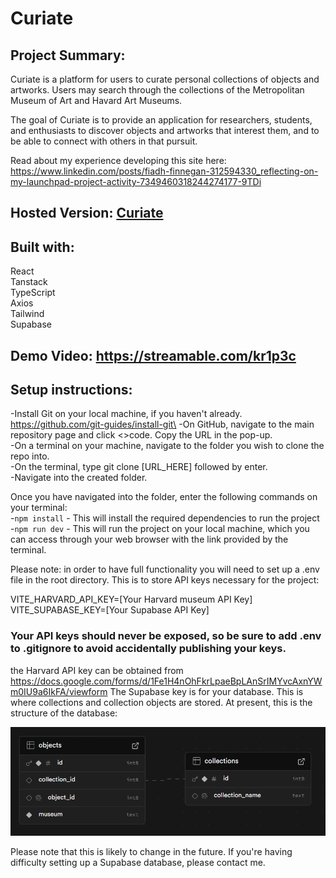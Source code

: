 # Curiate

## Project Summary:
Curiate is a platform for users to curate personal collections of objects and artworks. Users may search through the collections of the Metropolitan Museum of Art and Havard Art Museums.

The goal of Curiate is to provide an application for researchers, students, and enthusiasts to discover objects and artworks that interest them, and to be able to connect with others in that pursuit.

Read about my experience developing this site here: https://www.linkedin.com/posts/fiadh-finnegan-312594330_reflecting-on-my-launchpad-project-activity-7349460318244274177-9TDi
## Hosted Version: [Curiate](https://curiate.netlify.app/)

## Built with:
React\
Tanstack\
TypeScript\
Axios\
Tailwind\
Supabase

## Demo Video: https://streamable.com/kr1p3c


## Setup instructions:
-Install Git on your local machine, if you haven't already. https://github.com/git-guides/install-git\
-On GitHub, navigate to the main repository page and click <>code. Copy the URL in the pop-up.\
-On a terminal on your machine, navigate to the folder you wish to clone the repo into.\
-On the terminal, type git clone [URL_HERE] followed by enter.\
-Navigate into the created folder.

Once you have navigated into the folder, enter the following commands on your terminal:\
-`npm install` - This will install the required dependencies to run the project\
-`npm run dev` - This will run the project on your local machine, which you can access through your web browser with the link provided by the terminal.

Please note: in order to have full functionality you will need to set up a .env file in the root directory. This is to store API keys necessary for the project:

VITE_HARVARD_API_KEY=[Your Harvard museum API Key]
VITE_SUPABASE_KEY=[Your Supabase API Key]

### Your API keys should never be exposed, so be sure to add .env to .gitignore to avoid accidentally publishing your keys.

the Harvard API key can be obtained from https://docs.google.com/forms/d/1Fe1H4nOhFkrLpaeBpLAnSrIMYvcAxnYWm0IU9a6IkFA/viewform
The Supabase key is for your database. This is where collections and collection objects are stored. At present, this is the structure of the database:

![database structure](/public/database_structure.PNG)

Please note that this is likely to change in the future. If you're having difficulty setting up a Supabase database, please contact me.
